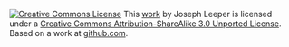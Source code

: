 [![Creative Commons License](http://i.creativecommons.org/l/by-sa/3.0/88x31.png)][license]
This [work][https://creativecommons.org/ns#Work] by Joseph Leeper is licensed under a [Creative Commons Attribution-ShareAlike 3.0 Unported License][license].
Based on a work at [github.com][dct:source].

[https://creativecommons.org/ns#Work]: http://purl.org/dc/dcmitype/Text
[cc:attributionName]: http://creativecommons.org/ns#attributionName
[license]: http://creativecommons.org/licenses/by-sa/3.0/
[dct:source]: https://github.com/cordella/notes
